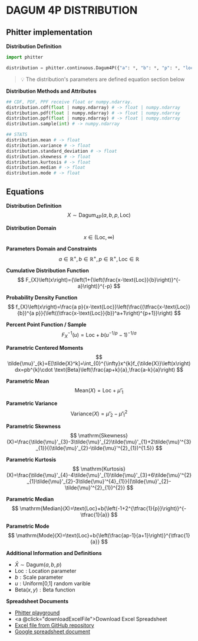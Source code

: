 # DAGUM 4P DISTRIBUTION

## Phitter implementation

**Distribution Definition**

```python
import phitter

distribution = phitter.continuous.Dagum4P({"a": *, "b": *, "p": *, "loc": *})
```

> 💡 The distribution's parameters are defined equation section below

**Distribution Methods and Attributes**

```python
## CDF, PDF, PPF receive float or numpy.ndarray.
distribution.cdf(float | numpy.ndarray) # -> float | numpy.ndarray
distribution.pdf(float | numpy.ndarray) # -> float | numpy.ndarray
distribution.ppf(float | numpy.ndarray) # -> float | numpy.ndarray
distribution.sample(int) # -> numpy.ndarray

## STATS
distribution.mean # -> float
distribution.variance # -> float
distribution.standard_deviation # -> float
distribution.skewness # -> float
distribution.kurtosis # -> float
distribution.median # -> float
distribution.mode # -> float
```

## Equations

**Distribution Definition**
$$ X\sim\mathrm{Dagum_{4P}}\left(a,b,p,\text{Loc}\right) $$

**Distribution Domain**
$$ x\in\left(\text{Loc},\infty\right) $$

**Parameters Domain and Constraints**
$$ a\in\mathbb{R}^{+}, b\in\mathbb{R}^{+}, p\in\mathbb{R}^{+}, \text{Loc}\in\mathbb{R} $$

**Cumulative Distribution Function**
$$ F_{X}\left(x\right)={\left(1+{\left(\frac{x-\text{Loc}}{b}\right)}^{-a}\right)}^{-p} $$

**Probability Density Function**
$$ f_{X}\left(x\right)=\frac{a p}{x-\text{Loc}}\left(\frac{(\tfrac{x-\text{Loc}}{b})^{a p}}{\left((\tfrac{x-\text{Loc}}{b})^a+1\right)^{p+1}}\right) $$

**Percent Point Function / Sample**
$$ F^{-1}_{X}\left(u\right)=\text{Loc}+b(u^{-1/p}-1)^{-1/a} $$

**Parametric Centered Moments**
$$ \tilde{\mu}'_{k}=E[\tilde{X}^k]=\int_{0}^{\infty}x^{k}f_{\tilde{X}}\left(x\right)dx=pb^{k}\cdot \text{Beta}\left(\frac{ap+k}{a},\frac{a-k}{a}\right) $$

**Parametric Mean**
$$ \mathrm{Mean}(X)=\text{Loc}+\tilde{\mu}'_{1} $$

**Parametric Variance**
$$ \mathrm{Variance}(X)=\tilde{\mu}'_{2}-\tilde{\mu}'^{2}_{1} $$

**Parametric Skewness**
$$ \mathrm{Skewness}(X)=\frac{\tilde{\mu}'_{3}-3\tilde{\mu}'_{2}\tilde{\mu}'_{1}+2\tilde{\mu}'^{3}_{1}}{(\tilde{\mu}'_{2}-\tilde{\mu}'^{2}_{1})^{1.5}} $$

**Parametric Kurtosis**
$$ \mathrm{Kurtosis}(X)=\frac{\tilde{\mu}'_{4}-4\tilde{\mu}'_{1}\tilde{\mu}'_{3}+6\tilde{\mu}'^{2}_{1}\tilde{\mu}'_{2}-3\tilde{\mu}'^{4}_{1}}{(\tilde{\mu}'_{2}-\tilde{\mu}'^{2}_{1})^{2}} $$

**Parametric Median**
$$ \mathrm{Median}(X)=\text{Loc}+b{\left(-1+2^{\tfrac{1}{p}}\right)}^{-\tfrac{1}{a}} $$

**Parametric Mode**
$$ \mathrm{Mode}(X)=\text{Loc}+b{\left(\frac{ap-1}{a+1}\right)}^{\tfrac{1}{a}} $$

**Additional Information and Definitions**
- $\bar{X}\sim\mathrm{Dagum}\left(a,b,p\right)$
- $\text{Loc}:\text{Location parameter}$
- $b:\text{Scale parameter}$
- $u:\text{Uniform[0,1] random varible}$
- $\text{Beta}\left(x,y\right):\text{Beta function}$

**Spreadsheet Documents**

-   [Phitter playground](https://phitter.io/distributions/continuous/dagum_4p)
-   <a @click="downloadExcelFile">Download Excel Spreadsheet</a>
-   [Excel file from GitHub repository](https://github.com/phitter-core/phitter-files/blob/main/continuous/dagum_4p.xlsx)
-   [Google spreadsheet document](https://docs.google.com/spreadsheets/d/1ZkKqvVdy7CvhvXwK830F6GWJrdNxoXBxJYeFD6XC2DM)

<script setup>
const downloadExcelFile = function() {
    const fileId = "dagum_4p";
    const url = `https://raw.githubusercontent.com/phitter-core/phitter-files/main/continuous/${fileId}.xlsx`;
    const link = document.createElement("a");
    link.href = url;
    link.setAttribute("download", `${fileId}.xlsx`);
    document.body.appendChild(link);
    link.click();
    document.body.removeChild(link);
};
</script>

<style module>
a {
  cursor: pointer;
}
</style>

    